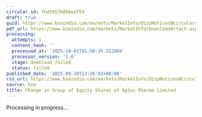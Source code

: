 ```yaml
---
circular_id: fbd3457b896eef59
draft: true
guid: https://www.bseindia.com/markets/MarketInfo/DispNoticesNCirculars.aspx?Noticeid={CFEA9177-939B-4DCB-8594-E8771EF20F6B}&noticeno=20250930-60&dt=09/30/2025&icount=60&totcount=114&flag=0
pdf_url: https://www.bseindia.com/markets/MarketInfo/DownloadAttach.aspx?id=20250930-60&attachedId=
processing:
  attempts: 1
  content_hash: ''
  processed_at: '2025-10-01T01:58:35.522604'
  processor_version: '2.0'
  stage: download_failed
  status: failed
published_date: '2025-09-30T13:26:03+00:00'
rss_url: https://www.bseindia.com/markets/MarketInfo/DispNoticesNCirculars.aspx?Noticeid={CFEA9177-939B-4DCB-8594-E8771EF20F6B}&noticeno=20250930-60&dt=09/30/2025&icount=60&totcount=114&flag=0
source: bse
title: Change in Group of Equity Shares of Aptus Pharma Limited
---
```


Processing in progress...